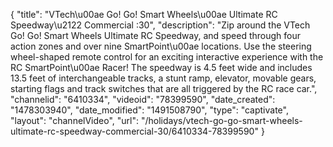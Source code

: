 {
    "title": "VTech\u00ae Go! Go! Smart Wheels\u00ae Ultimate RC Speedway\u2122 Commercial :30",
    "description": "Zip around the VTech Go! Go! Smart Wheels Ultimate RC Speedway, and speed through four action zones and over nine SmartPoint\u00ae locations. Use the steering wheel-shaped remote control for an exciting interactive experience with the RC SmartPoint\u00ae Racer! The speedway is 4.5 feet wide and includes 13.5 feet of interchangeable tracks, a stunt ramp, elevator, movable gears, starting flags and track switches that are all triggered by the RC race car.",
    "channelid": "6410334",
    "videoid": "78399590",
    "date_created": "1478303940",
    "date_modified": "1491508790",
    "type": "captivate",
    "layout": "channelVideo",
    "url": "\/holidays\/vtech-go-go-smart-wheels-ultimate-rc-speedway-commercial-30\/6410334-78399590"
}